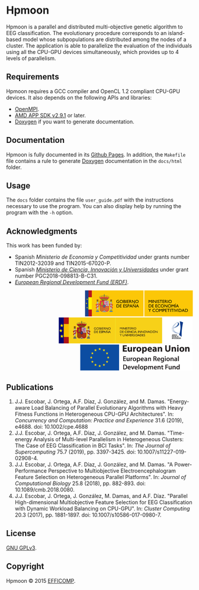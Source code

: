 # Hpmoon

Hpmoon is a parallel and distributed multi-objective genetic algorithm to EEG classification. The evolutionary procedure corresponds to an island-based model whose subpopulations are distributed among the nodes of a cluster. The application is able to parallelize the evaluation of the individuals using all the CPU-GPU devices simultaneously, which provides up to 4 levels of parallelism.

## Requirements

Hpmoon requires a GCC compiler and OpenCL 1.2 compliant CPU-GPU devices. It also depends on the following APIs and libraries:

* [OpenMPI](https://www.open-mpi.org/doc/current/).
* [AMD APP SDK v2.9.1](http://developer.amd.com/wordpress/media/2012/10/AMD_APP_SDK_Release_Notes_Developer2.pdf) or later.
* [Doxygen](https://www.doxygen.nl/index.html) if you want to generate documentation.

## Documentation

Hpmoon is fully documented in its [Github Pages](https://efficomp.github.io/Hpmoon/). In addition, the `Makefile` file contains a rule to generate [Doxygen](https://www.doxygen.nl/index.html) documentation in the `docs/html` folder.

## Usage

The `docs` folder contains the file `user_guide.pdf` with the instructions necessary to use the program. You can also display help by running the program with the `-h` option.

## Acknowledgments

This work has been funded by:

* Spanish *Ministerio de Economía y Competitividad* under grants number TIN2012-32039 and TIN2015-67020-P.
* Spanish [*Ministerio de Ciencia, Innovación y Universidades*](https://www.ciencia.gob.es/) under grant number PGC2018-098813-B-C31.
* [*European Regional Development Fund (ERDF)*](https://ec.europa.eu/regional_policy/en/funding/erdf/).

<div style="text-align: right">
  <img src="https://raw.githubusercontent.com/efficomp/Hpmoon/main/docs/logos/mineco.png" height="70">
  <a href="https://www.ciencia.gob.es/">
    <img src="https://raw.githubusercontent.com/efficomp/Hpmoon/main/docs/logos/miciu.jpg" height="70">
  </a>
  <a href="https://ec.europa.eu/regional_policy/en/funding/erdf/">
    <img src="https://raw.githubusercontent.com/efficomp/Hpmoon/main/docs/logos/erdf.png" height="70">
  </a>
</div>

## Publications

1. J.J. Escobar, J. Ortega, A.F. Díaz, J. González, and M. Damas. "Energy-aware Load Balancing of Parallel Evolutionary Algorithms with Heavy Fitness Functions in Heterogeneous CPU-GPU Architectures". In: *Concurrency and Computation: Practice and Experience* 31.6 (2019), e4688. doi: 10.1002/cpe.4688
1. J.J. Escobar, J. Ortega, A.F. Díaz, J. González, and M. Damas. "Time-energy Analysis of Multi-level Parallelism in Heterogeneous Clusters: The Case of EEG Classification in BCI Tasks". In: *The Journal of Supercomputing* 75.7 (2019), pp. 3397-3425. doi: 10.1007/s11227-019-02908-4.
1. J.J. Escobar, J. Ortega, A.F. Díaz, J. González, and M. Damas. "A Power-Performance Perspective to Multiobjective Electroencephalogram Feature Selection on Heterogeneous Parallel Platforms". In: *Journal of Computational Biology* 25.8 (2018), pp. 882-893. doi: 10.1089/cmb.2018.0080.
1. J.J. Escobar, J. Ortega, J. González, M. Damas, and A.F. Díaz. "Parallel High-dimensional Multiobjective Feature Selection for EEG Classification with Dynamic Workload Balancing on CPU-GPU". In: *Cluster Computing* 20.3 (2017), pp. 1881-1897. doi: 10.1007/s10586-017-0980-7.

## License

[GNU GPLv3](https://www.gnu.org/licenses/gpl-3.0.md).

## Copyright

Hpmoon © 2015 [EFFICOMP](https://efficomp.ugr.es/).
